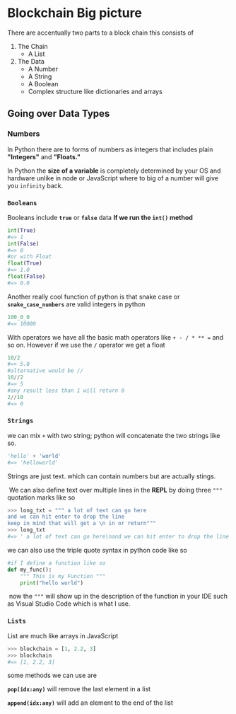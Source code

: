 # Blockchain Big picture

There are accentually two parts to a block chain this consists of 

1. The Chain
   - A List
2. The Data
   - A Number
   - A String
   - A Boolean
   - Complex structure like dictionaries and arrays

## Going over Data Types

### **Numbers**

In Python there are to forms of numbers as integers that includes plain **"Integers"** and **"Floats."**

In Python the **size of a variable** is completely determined by your OS and hardware unlike in node or JavaScript where to big of a number will give you `infinity` back.

### `Booleans`

Booleans include **`true`** or **`false`** data
**If we run the `int()` method**

```python
int(True)
#=> 1
int(False)
#=> 0
#or with Float
float(True)
#=> 1.0
float(False)
#=> 0.0
```

Another really cool function of python is that snake case or **`snake_case_numbers`** are valid integers in python

```python
100_0_0
#=> 10000
```

With operators we have all the basic math operators like `+ - / * ** =` and so on. However if we use the **`/`** operator we get a float

```python
10/2
#=> 5.0
#alternative would be //
10//2
#=> 5
#any result less than 1 will return 0
2//10 
#=> 0
```

### `Strings`

we can mix `+` with two string; python will concatenate the two strings like so.

```python
'hello' + 'world'
#=> 'helloworld'
```

Strings are just text. which can contain numbers but are actually stings.

​	We can also define text over multiple lines in the **REPL** by doing three `"""` quotation marks like so

```python
>>> long_txt = """ a lot of text can go here
and we can hit enter to drop the line 
keep in mind that will get a \n in or return"""
>>> long_txt
#=> ' a lot of text can go here\nand we can hit enter to drop the line \nkeep in mind that will get a \n in or return'
```

we can also use the triple quote syntax in python code like so

```python
#if I define a function like so
def my_func():
	""" This is my Function """
	print("hello world")
```

​	now the `"""` will show up in the description of the function in your IDE such as Visual Studio Code which is what I use.

### `Lists`

List are much like arrays in JavaScript

```python
>>> blockchain = [1, 2.2, 3]
>>> blockchain
#=> [1, 2.2, 3]
```

some methods we can use are 

**`pop(idx:any)`** will remove the last element in a list

**`append(idx:any)`** will add an element to the end of the list


